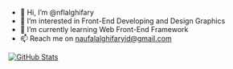 - 👋 Hi, I’m @nflalghifary
- 👀 I’m interested in Front-End Developing and Design Graphics
- 🌱 I’m currently learning Web Front-End Framework
- 📫 Reach me on naufalalghifaryid@gmail.com

[![GitHub Stats](https://github-readme-stats.vercel.app/api?username=nflalghifary)](https://github.com/nflalghifary/github-readme-stats)

<!---
nflalghifary/nflalghifary is a ✨ special ✨ repository because its `README.md` (this file) appears on your GitHub profile.
You can click the Preview link to take a look at your changes.
--->
